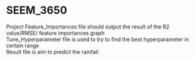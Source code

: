 # SEEM_3650
Project
Feature_Importances file should output the result of the R2 value/RMSE/ feature importances graph<br/>
Tune_Hyperparameter file is used to try to find the best hyperparameter in certain range<br/>
Result file is aim to predict the rainfall<br/>
